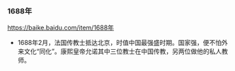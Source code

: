 ### 1688年
https://baike.baidu.com/item/1688年
- 1688年2月，法国传教士抵达北京，时值中国最强盛时期。国家强，便不怕外来文化“同化”。康熙皇帝允诺其中三位教士在中国传教，另两位做他的私人教师。